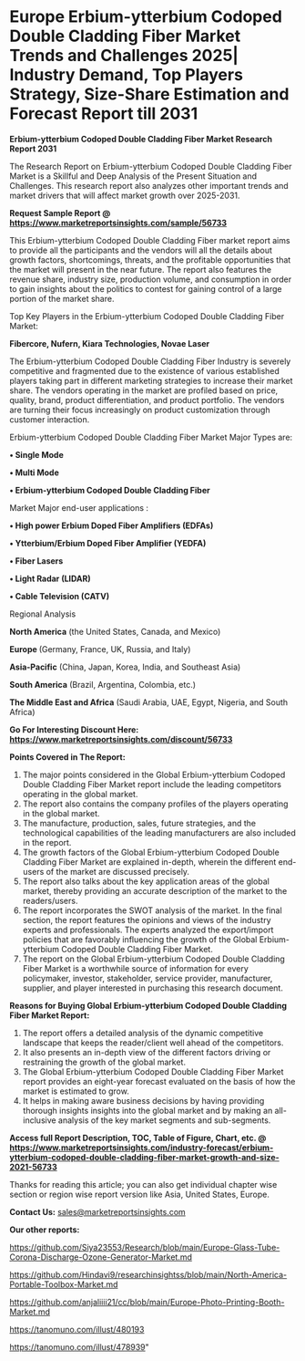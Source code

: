 # Europe Erbium-ytterbium Codoped Double Cladding Fiber Market Trends and Challenges 2025| Industry Demand, Top Players Strategy, Size-Share Estimation and Forecast Report till 2031

<strong>Erbium-ytterbium Codoped Double Cladding Fiber Market Research Report 2031</strong>

The Research Report on Erbium-ytterbium Codoped Double Cladding Fiber Market is a Skillful and Deep Analysis of the Present Situation and Challenges. This research report also analyzes other important trends and market drivers that will affect market growth over 2025-2031.

<strong>Request Sample Report @ <a href=https://www.marketreportsinsights.com/sample/56733>https://www.marketreportsinsights.com/sample/56733</a></strong>

This Erbium-ytterbium Codoped Double Cladding Fiber market report aims to provide all the participants and the vendors will all the details about growth factors, shortcomings, threats, and the profitable opportunities that the market will present in the near future. The report also features the revenue share, industry size, production volume, and consumption in order to gain insights about the politics to contest for gaining control of a large portion of the market share.

Top Key Players in the Erbium-ytterbium Codoped Double Cladding Fiber Market:

<strong>Fibercore, Nufern, Kiara Technologies, Novae Laser</strong>

The Erbium-ytterbium Codoped Double Cladding Fiber Industry is severely competitive and fragmented due to the existence of various established players taking part in different marketing strategies to increase their market share. The vendors operating in the market are profiled based on price, quality, brand, product differentiation, and product portfolio. The vendors are turning their focus increasingly on product customization through customer interaction.

Erbium-ytterbium Codoped Double Cladding Fiber Market Major Types are:

<strong>• Single Mode

• Multi Mode

• Erbium-ytterbium Codoped Double Cladding Fiber</strong>

Market Major end-user applications :

<strong>• High power Erbium Doped Fiber Amplifiers (EDFAs)

• Ytterbium/Erbium Doped Fiber Amplifier (YEDFA)

• Fiber Lasers

• Light Radar (LIDAR)

• Cable Television (CATV)</strong>

Regional Analysis

</u><strong><b>North America</b></strong> (the United States, Canada, and Mexico)

<strong><b>Europe </b></strong>(Germany, France, UK, Russia, and Italy)

<strong><b>Asia-Pacific</b></strong> (China, Japan, Korea, India, and Southeast Asia)

<strong><b>South America</b></strong> (Brazil, Argentina, Colombia, etc.)

<strong><b>The Middle East and Africa</b></strong> (Saudi Arabia, UAE, Egypt, Nigeria, and South Africa)

<strong>Go For Interesting Discount Here: <a href=https://www.marketreportsinsights.com/discount/56733>https://www.marketreportsinsights.com/discount/56733</a></strong>

<strong>Points Covered in The Report:</strong>
<ol>
  <li>The major points considered in the Global Erbium-ytterbium Codoped Double Cladding Fiber Market report include the leading competitors operating in the global market.</li>
  <li>The report also contains the company profiles of the players operating in the global market.</li>
  <li>The manufacture, production, sales, future strategies, and the technological capabilities of the leading manufacturers are also included in the report.</li>
  <li>The growth factors of the Global Erbium-ytterbium Codoped Double Cladding Fiber Market are explained in-depth, wherein the different end-users of the market are discussed precisely.</li>
  <li>The report also talks about the key application areas of the global market, thereby providing an accurate description of the market to the readers/users.</li>
  <li>The report incorporates the SWOT analysis of the market. In the final section, the report features the opinions and views of the industry experts and professionals. The experts analyzed the export/import policies that are favorably influencing the growth of the Global Erbium-ytterbium Codoped Double Cladding Fiber Market.</li>
  <li>The report on the Global Erbium-ytterbium Codoped Double Cladding Fiber Market is a worthwhile source of information for every policymaker, investor, stakeholder, service provider, manufacturer, supplier, and player interested in purchasing this research document.</li>
</ol>
<strong>Reasons for Buying Global Erbium-ytterbium Codoped Double Cladding Fiber Market Report:</strong>

<ol>
  <li>The report offers a detailed analysis of the dynamic competitive landscape that keeps the reader/client well ahead of the competitors.</li>
  <li>It also presents an in-depth view of the different factors driving or restraining the growth of the global market.</li>
  <li>The Global Erbium-ytterbium Codoped Double Cladding Fiber Market report provides an eight-year forecast evaluated on the basis of how the market is estimated to grow.</li>
  <li>It helps in making aware business decisions by having providing thorough insights insights into the global market and by making an all-inclusive analysis of the key market segments and sub-segments.</li>
</ol>
<strong>Access full Report Description, TOC, Table of Figure, Chart, etc. @ <a href=https://www.marketreportsinsights.com/industry-forecast/erbium-ytterbium-codoped-double-cladding-fiber-market-growth-and-size-2021-56733>https://www.marketreportsinsights.com/industry-forecast/erbium-ytterbium-codoped-double-cladding-fiber-market-growth-and-size-2021-56733</a></strong>


Thanks for reading this article; you can also get individual chapter wise section or region wise report version like Asia, United States, Europe.

<strong>Contact Us:</strong>
sales@marketreportsinsights.com

<strong>Our other reports:</strong>

<a href=https://github.com/Siya23553/Research/blob/main/Europe-Glass-Tube-Corona-Discharge-Ozone-Generator-Market.md>https://github.com/Siya23553/Research/blob/main/Europe-Glass-Tube-Corona-Discharge-Ozone-Generator-Market.md</a>

<a href=https://github.com/Hindavi9/researchinsightss/blob/main/North-America-Portable-Toolbox-Market.md>https://github.com/Hindavi9/researchinsightss/blob/main/North-America-Portable-Toolbox-Market.md</a>

<a href=https://github.com/anjaliiii21/cc/blob/main/Europe-Photo-Printing-Booth-Market.md>https://github.com/anjaliiii21/cc/blob/main/Europe-Photo-Printing-Booth-Market.md</a>

<a href=https://tanomuno.com/illust/480193>https://tanomuno.com/illust/480193</a>

<a href=https://tanomuno.com/illust/478939>https://tanomuno.com/illust/478939</a>"

